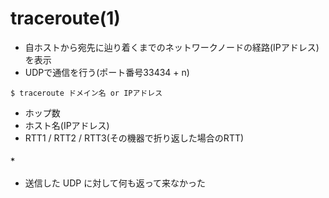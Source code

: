 # traceroute(1)
- 自ホストから宛先に辿り着くまでのネットワークノードの経路(IPアドレス)を表示
- UDPで通信を行う(ポート番号33434 + n)

```
$ traceroute ドメイン名 or IPアドレス
```

- ホップ数
- ホスト名(IPアドレス)
- RTT1 / RTT2 / RTT3(その機器で折り返した場合のRTT)

#### `*`
- 送信した UDP に対して何も返って来なかった
